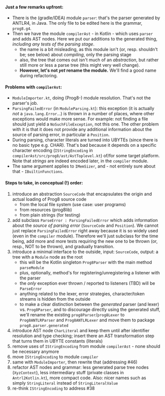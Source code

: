 #### Just a few remarks upfront:
* There is the (gradle/IDEA) module `parser`: that's the parser generated by ANTLR4, in Java. The only file to be edited here is the grammar, `prog8.g4`.
* Then we have the module `compilerAst` - in Kotlin - which uses `parser` and adds AST nodes. Here we put our additions to the generated thing, *including any tests of the parsing stage*.
  - the name is a bit misleading, as this module isn't (or, resp. shouldn't be; see below) about *compiling*, only the parsing stage
  - also, the tree that comes out isn't much of an *abstraction*, but rather still more or less a parse tree (this might very well change).
  - **However, let's not *yet* rename the module.** We'll find a good name during refactoring.

#### Problems with `compilerAst`:
* `ModuleImporter.kt`, doing (Prog8-) module resolution. That's not the parser's job.
* `ParsingFailedError` (in `ModuleParsing.kt`): this exception (it is actually *not* a `java.lang.Error`...) is thrown in a number of places, where other exceptions would make more sense. For example: not finding a file should just yield a `NoSuchFileException`, not this one. The other problem with it is that it does not provide any additional information about the source of parsing error, in particular a `Position`.
* During parsing, character literals are turned into UBYTEs (since there is no basic type e.g. CHAR). That's bad because it depends on a specific character encoding (`IStringEncoding` in `compilerAst/src/prog8/ast/AstToplevel.kt`) of/for some target platform. Note that *strings* are indeed encoded later, in the `compiler` module.
* The same argument applies to `IMemSizer`, and - not entirely sure about that - `IBuiltinFunctions`.

#### Steps to take, in conceptual (!) order:
1. introduce an abstraction `SourceCode` that encapsulates the origin and actual loading of Prog8 source code
   - from the local file system (use case: user programs)
   - from resources (prog8lib)
   - from plain strings (for testing)
2. add subclass `ParseError : ParsingFailedError` which adds information about the *source of parsing error* (`SourceCode` and `Position`). We cannot just replace `ParsingFailedError`  right away because it is so widely used (even in the `compiler` module). Therefore we'll just subclass for the time being, add more and more tests requiring the new one to be thrown (or, resp., NOT to be thrown), and gradually transition.
3. introduce a minimal interface to the outside, input: `SourceCode`, output: a tree with a `Module` node as the root
   - this will be the Kotlin singleton `Prog8Parser` with the main method `parseModule`
   - plus, optionally, method's for registering/unregistering a listener with the parser
   - the *only* exception ever thrown / reported to listeners (TBD) will be `ParseError`
   - anything related to the lexer, error strategies, character/token streams is hidden from the outside
   - to make a clear distinction between the *generated* parser (and lexer) vs. `Prog8Parser`, and to discourage directly using the generated stuff, we'll rename the existing `prog8Parser`/`prog8Lexer` to `Prog8ANTLRParser` and `Prog8ANTLRLexer` and move them to package `prog8.parser.generated`
4. introduce AST node `CharLiteral` and keep them until after identifier resolution and type checking; insert there an AST transformation step that turns them in UBYTE constants (literals)
5. remove uses of `IStringEncoding` from module `compilerAst` - none should be necessary anymore
6. move `IStringEncoding` to module `compiler`
7. same with `ModuleImporter`, then rewrite that (addressing #46)
8. refactor AST nodes and grammar: less generated parse tree nodes (`XyzContext`), less intermediary stuff (private classes in `Antrl2Kotlin.kt`), more compact code. Also: nicer names such as simply `StringLiteral` instead of `StringLiteralValue`
9. re-think `IStringEncoding` to address #38

